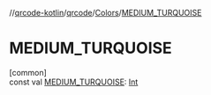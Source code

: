 //[qrcode-kotlin](../../../index.md)/[qrcode](../index.md)/[Colors](index.md)/[MEDIUM_TURQUOISE](-m-e-d-i-u-m_-t-u-r-q-u-o-i-s-e.md)

# MEDIUM_TURQUOISE

[common]\
const val [MEDIUM_TURQUOISE](-m-e-d-i-u-m_-t-u-r-q-u-o-i-s-e.md): [Int](https://kotlinlang.org/api/latest/jvm/stdlib/kotlin/-int/index.html)
